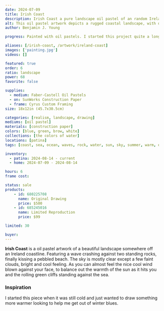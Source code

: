 ```yaml
---
date: 2024-07-09
title: Irish Coast
description: Irish Coast a pure landscape oil pastel of an random Ireland coastline with the waves crashing against the rocks and cliff.
alt: This oil pastel artwork depicts a rugged coastal landscape, with dark cliffs and rocks jutting into the blue-green sea, under a sky scattered with light clouds.
author: Benjamin J. Young

progress: Painted with oil pastels. I started this project quite a long time ago. Drawing out the shape of it at first and then it sat on a shelf for many months. Just now getting around to finishing it.

aliases: [/irish-coast, /artwork/ireland-coast]
images: ['painting.jpg']
videos: []

featured: true
order: 6
ratio: landscape
power: 68
favorite: false

supplies:
  - medium: Faber-Castell Oil Pastels
  - on: SunWorks Construction Paper
  - frame: Cyrus Custom Framing
size: 18x12in (45.7x30.5cm)

categories: [realism, landscape, drawing]
mediums: [oil pastel]
materials: [construction paper]
colors: [blue, green, brow, white]
collections: [the colors of water]
locations: [patina]
tags: [coast, sea, ocean, waves, rock, water, sun, sky, summer, warm, outdoors, ireland, dim, relaxing]

inventory:
  - patina: 2024-08-14 - current
  - home: 2024-07-09 - 2024-08-14

hours: 6
frame cost: 

status: sale
products:
    - id: 680225708
      name: Original Drawing
      price: $500
    - id: 685245016
      name: Limited Reproduction
      price: $99

limited: 30

buyer: 
---
```


**Irish Coast** is a oil pastel artwork of a beautiful landscape somewhere off an Ireland coastline. Featuring a wave crashing against two standing rocks, finally kissing a pebbled beach. The sky is mostly clear except a few faint clouds, bright and cool feeling. As you can almost feel the nice cool wind blown against your face, to balance out the warmth of the sun as it hits you and the rolling green cliffs standing against the sea.

### Inspiration ###

I started this piece when it was still cold and just wanted to draw something more warmer looking to help me get out of winter blues.